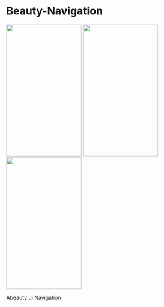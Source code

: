 # Beauty-Navigation
<img src="https://user-images.githubusercontent.com/15935347/61174229-c2e8dc80-a59d-11e9-9edc-c4aa009f235f.png"  width="200" height="350" />  
<img src="https://user-images.githubusercontent.com/15935347/61174231-c3817300-a59d-11e9-9950-0839f5a9ba68.pnga"  width="200" height="350" />  
<img src="https://user-images.githubusercontent.com/15935347/61174232-c3817300-a59d-11e9-904f-3539e1c0069c.png"  width="200" height="350" />  

 Abeauty ui Navigation
